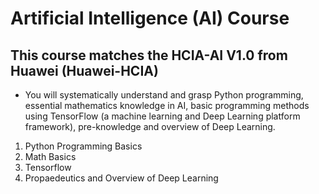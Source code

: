 # Artificial Intelligence (AI) Course


## This course matches the HCIA-AI V1.0 from Huawei (Huawei-HCIA)

   - You will systematically understand and grasp Python programming, essential mathematics knowledge in AI, basic programming methods using TensorFlow (a machine learning and Deep Learning platform framework), pre-knowledge and overview of Deep Learning.
   
   
   1. Python Programming Basics
   2. Math Basics
   3. Tensorflow
   4. Propaedeutics and Overview of Deep Learning
